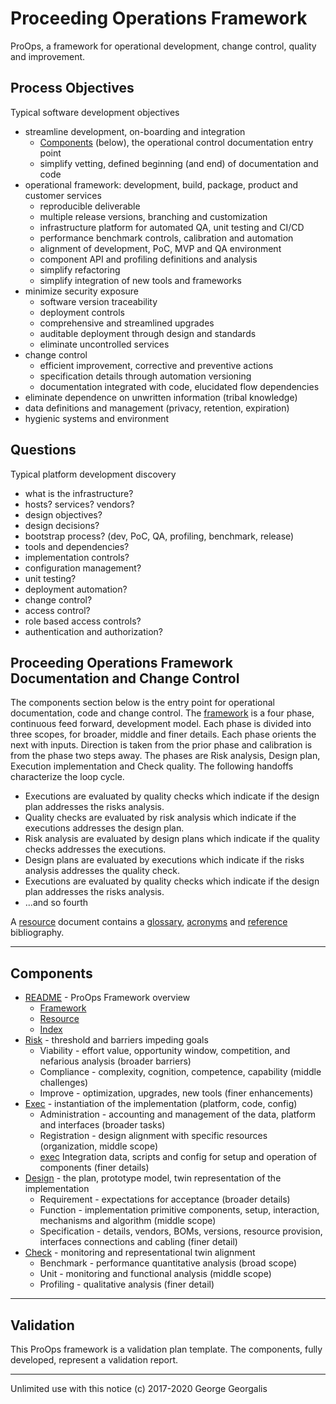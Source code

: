 # Proceeding Operations Framework
ProOps, a framework for operational development, change control, quality and improvement.

## Process Objectives
Typical software development objectives

* streamline development, on-boarding and integration
  * [Components](#components) (below), the operational control documentation entry point
  * simplify vetting, defined beginning (and end) of documentation and code
* operational framework: development, build, package, product and customer services
  * reproducible deliverable
  * multiple release versions, branching and customization 
  * infrastructure platform for automated QA, unit testing and CI/CD
  * performance benchmark controls, calibration and automation
  * alignment of development, PoC, MVP and QA environment
  * component API and profiling definitions and analysis
  * simplify refactoring
  * simplify integration of new tools and frameworks
* minimize security exposure
  * software version traceability
  * deployment controls
  * comprehensive and streamlined upgrades
  * auditable deployment through design and standards
  * eliminate uncontrolled services
* change control
  * efficient improvement, corrective and preventive actions
  * specification details through automation versioning
  * documentation integrated with code, elucidated flow dependencies
* eliminate dependence on unwritten information (tribal knowledge)
* data definitions and management (privacy, retention, expiration)
* hygienic systems and environment

## Questions
Typical platform development discovery

* what is the infrastructure?
* hosts? services? vendors?
* design objectives?
* design decisions?
* bootstrap process? (dev, PoC, QA, profiling, benchmark, release)
* tools and dependencies?
* implementation controls?
* configuration management?
* unit testing?
* deployment automation?
* change control?
* access control?
* role based access controls?
* authentication and authorization?

## Proceeding Operations Framework Documentation and Change Control

The components section below
is the entry point for operational documentation, code and change control.
The [framework](framework.md) is a four phase, continuous feed forward, development model.
Each phase is divided into three scopes, for broader, middle and finer details.
Each phase orients the next with inputs.  Direction is taken from
the prior phase and calibration is from the phase two steps away.
The phases are Risk analysis, Design plan, Execution implementation and Check quality.
The following handoffs characterize the loop cycle.

* Executions     are evaluated by quality checks which indicate if the design plan    addresses the risks analysis.
* Quality checks are evaluated by risk analysis  which indicate if the executions     addresses the design plan.
* Risk analysis  are evaluated by design plans   which indicate if the quality checks addresses the executions.
* Design plans   are evaluated by executions     which indicate if the risks analysis addresses the quality check.
* Executions     are evaluated by quality checks which indicate if the design plan    addresses the risks analysis.
* ...and so fourth

A [resource](resource.md) document contains a [glossary](resource.md#Glossary), [acronyms](resource.md#Acronym) and [reference](resource.md#Reference) bibliography.

---

## Components
* [README](README.md) - ProOps Framework overview 
  * [Framework](./framework.md)
  * [Resource](resource.md)
  * [Index](index.md)
* [Risk](risk.md) - threshold and barriers impeding goals
  * Viability - effort value, opportunity window, competition, and nefarious analysis (broader barriers)
  * Compliance - complexity, cognition, competence, capability (middle challenges)
  * Improve - optimization, upgrades, new tools (finer enhancements)
* [Exec](exec.md) - instantiation of the implementation (platform, code, config)
  * Administration - accounting and management of the data, platform and interfaces (broader tasks)
  * Registration - design alignment with specific resources (organization, middle scope)
  * [exec](./exec) Integration data, scripts and config for setup and operation of components (finer details)
* [Design](design.md) - the plan, prototype model, twin representation of the implementation
  * Requirement - expectations for acceptance (broader details)
  * Function - implementation primitive components, setup, interaction, mechanisms and algorithm (middle scope)
  * Specification - details, vendors, BOMs, versions, resource provision, interfaces connections and cabling (finer detail)
* [Check](check.md) - monitoring and representational twin alignment
  * Benchmark - performance quantitative analysis (broad scope)
  * Unit - monitoring and functional analysis (middle scope)
  * Profiling - qualitative analysis (finer detail)

---

## Validation
This ProOps framework is a validation plan template. The components, fully developed, represent a validation report.

---
Unlimited use with this notice (c) 2017-2020 George Georgalis
